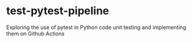 # test-pytest-pipeline
Exploring the use of pytest in Python code unit testing and implementing them on Github Actions
